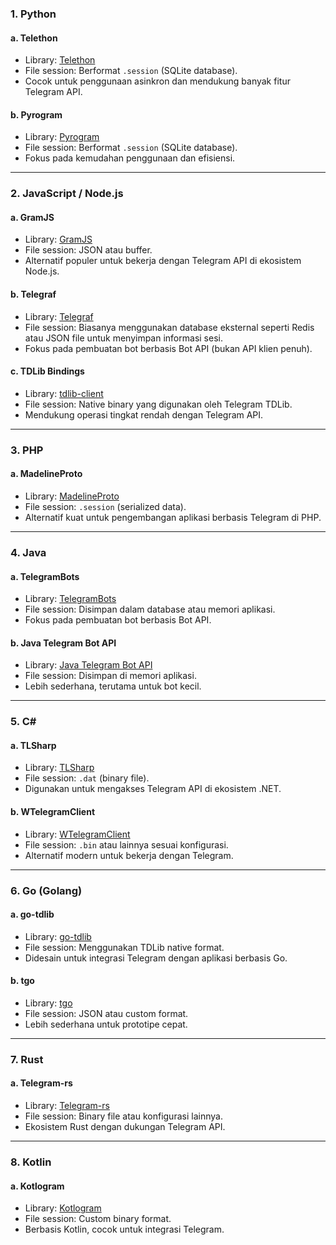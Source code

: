 ### **1. Python**
#### **a. Telethon**
- Library: [Telethon](https://github.com/LonamiWebs/Telethon)
- File session: Berformat `.session` (SQLite database).
- Cocok untuk penggunaan asinkron dan mendukung banyak fitur Telegram API.

#### **b. Pyrogram**
- Library: [Pyrogram](https://github.com/pyrogram/pyrogram)
- File session: Berformat `.session` (SQLite database).
- Fokus pada kemudahan penggunaan dan efisiensi.

---

### **2. JavaScript / Node.js**
#### **a. GramJS**
- Library: [GramJS](https://gram.js.org/)
- File session: JSON atau buffer.
- Alternatif populer untuk bekerja dengan Telegram API di ekosistem Node.js.

#### **b. Telegraf**
- Library: [Telegraf](https://telegraf.js.org/)
- File session: Biasanya menggunakan database eksternal seperti Redis atau JSON file untuk menyimpan informasi sesi.
- Fokus pada pembuatan bot berbasis Bot API (bukan API klien penuh).

#### **c. TDLib Bindings**
- Library: [tdlib-client](https://github.com/Bannerets/tdl)
- File session: Native binary yang digunakan oleh Telegram TDLib.
- Mendukung operasi tingkat rendah dengan Telegram API.

---

### **3. PHP**
#### **a. MadelineProto**
- Library: [MadelineProto](https://docs.madelineproto.xyz/)
- File session: `.session` (serialized data).
- Alternatif kuat untuk pengembangan aplikasi berbasis Telegram di PHP.

---

### **4. Java**
#### **a. TelegramBots**
- Library: [TelegramBots](https://github.com/rubenlagus/TelegramBots)
- File session: Disimpan dalam database atau memori aplikasi.
- Fokus pada pembuatan bot berbasis Bot API.

#### **b. Java Telegram Bot API**
- Library: [Java Telegram Bot API](https://github.com/pengrad/java-telegram-bot-api)
- File session: Disimpan di memori aplikasi.
- Lebih sederhana, terutama untuk bot kecil.

---

### **5. C#**
#### **a. TLSharp**
- Library: [TLSharp](https://github.com/sochix/TLSharp)
- File session: `.dat` (binary file).
- Digunakan untuk mengakses Telegram API di ekosistem .NET.

#### **b. WTelegramClient**
- Library: [WTelegramClient](https://github.com/wiz0u/WTelegramClient)
- File session: `.bin` atau lainnya sesuai konfigurasi.
- Alternatif modern untuk bekerja dengan Telegram.

---

### **6. Go (Golang)**
#### **a. go-tdlib**
- Library: [go-tdlib](https://github.com/zelenin/go-tdlib)
- File session: Menggunakan TDLib native format.
- Didesain untuk integrasi Telegram dengan aplikasi berbasis Go.

#### **b. tgo**
- Library: [tgo](https://github.com/lajiverson/tgo)
- File session: JSON atau custom format.
- Lebih sederhana untuk prototipe cepat.

---

### **7. Rust**
#### **a. Telegram-rs**
- Library: [Telegram-rs](https://github.com/telegram-rs)
- File session: Binary file atau konfigurasi lainnya.
- Ekosistem Rust dengan dukungan Telegram API.

---

### **8. Kotlin**
#### **a. Kotlogram**
- Library: [Kotlogram](https://github.com/badoualy/kotlogram)
- File session: Custom binary format.
- Berbasis Kotlin, cocok untuk integrasi Telegram.
